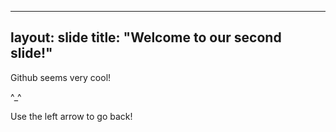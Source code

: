 
---
layout: slide
title: "Welcome to our second slide!"
---
Github seems very cool! 

^_^ 

Use the left arrow to go back!
